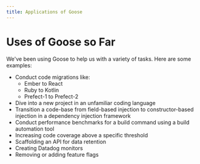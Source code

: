 ```yaml
---
title: Applications of Goose
---
```


# Uses of Goose so Far

We've been using Goose to help us with a variety of tasks. Here are some examples:

- Conduct code migrations like:
    - Ember to React
    - Ruby to Kotlin
    - Prefect-1 to Prefect-2
- Dive into a new project in an unfamiliar coding language
- Transition a code-base from field-based injection to constructor-based injection in a dependency injection framework
- Conduct performance benchmarks for a build command using a build automation tool
- Increasing code coverage above a specific threshold
- Scaffolding an API for data retention
- Creating Datadog monitors
- Removing or adding feature flags

